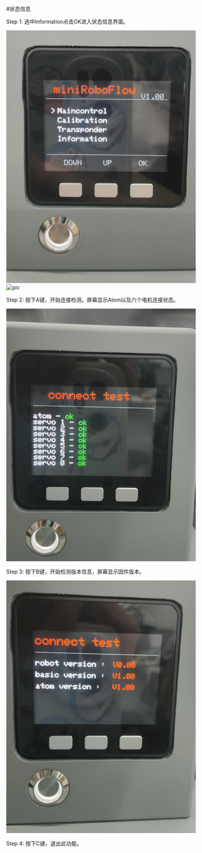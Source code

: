 #状态信息

Step 1: 选中Information点击OK进入状态信息界面。

![pic](../resources/main.jpg)
![pic](../resources/information.jpg)

Step 2: 按下A键，开始连接检测。屏幕显示Atom以及六个电机连接状态。

![pic](../resources/servoconnect.jpg)

Step 3: 按下B键，开始检测版本信息，屏幕显示固件版本。

![pic](../resources/firmware.jpg)

Step 4: 按下C键，退出此功能。